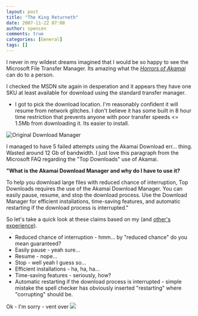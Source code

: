 ```yaml
---
layout: post
title: "The King Returneth"
date: 2007-11-22 07:08
author: spencen
comments: true
categories: [General]
tags: []
---
```



I never in my wildest dreams imagined that I would be so happy to see the Microsoft File Transfer Manager. Its amazing what the *<a href="http://blog.spencen.com/2007/11/21/more-download-woes.aspx" target="_blank">Horrors of Akamai</a>* can do to a person.
 

I checked the MSDN site again in desperation and it appears they have one SKU at least available for download using the standard transfer manager.
 

*   I got to pick the download location.  I'm reasonably confident it will resume from network glitches.  I don't believe it has some built in 8 hour time restriction that prevents anyone with poor transfer speeds &lt;= 1.5Mb from downloading it.  Its easier to install. 

![Original Download Manager](/images/Original%20Download%20Manager_1.gif) 
 

I managed to have 5 failed attempts using the Akamai Download err... thing. Wasted around 12 Gb of bandwidth. I just love this paragraph from the Microsoft FAQ regarding the "Top Downloads" use of Akamai.
 

> 

**"What is the Akamai Download Manager and why do I have to use it?**  

To help you download large files with reduced chance of interruption, Top Downloads requires the use of the Akamai Download Manager. You can easily pause, resume, and stop the download process. Use the Download Manager for efficient installations, time-saving features, and automatic restarting if the download process is interrupted."


 

So let's take a quick look at these claims based on my (and <a href="http://www.madprops.org/cs/blogs/mabster/archive/2007/11/21/i-ll-wait-for-the-dvds.aspx" target="_blank">other's</a> <a href="http://richardsbraindump.blogspot.com/2007/11/how-to-atract-good-developers.html" target="_blank">experience</a>).
 

*   Reduced chance of interruption - hmm... by "reduced chance" do you mean guaranteed?
*   Easily pause - yeah sure... 
*   Resume - nope...
*   Stop - well yeah I guess so...
*   Efficient installations - ha, ha, ha...
*   Time-saving features - seriously, how?
*   Automatic restarting if the download process is interrupted - simple mistake the spell checker has obviously inserted "restarting" where "corrupting" should be. 

Ok&nbsp;- I'm sorry - vent over ![](http://blog.spencen.com/emoticons/smile.png)


